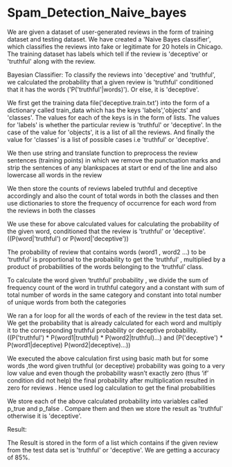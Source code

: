 # Spam_Detection_Naive_bayes

We are given a dataset of user-generated reviews in the form of training dataset and testing dataset. We have created a 'Naive Bayes classifier', which classifies the reviews into fake or legitimate for 20 hotels in Chicago. The training dataset has labels which tell if the review is 'deceptive' or 'truthful' along with the review.

Bayesian Classifier:
To classify the reviews into 'deceptive' and 'truthful', we calculated the probability that a given review is 'truthful' conditioned that it has the words ('P('truthful'|words)'). Or else, it is 'deceptive'.

We first get the training data file('deceptive.train.txt') into the form of a dictionary called train_data which has the keys 'labels','objects' and 'classes'. The values for each of the keys is in the form of lists. The values for 'labels' is whether the particular review is 'truthful' or 'deceptive'. In the case of the value for 'objects', it is a list of all the reviews. And finally the value for 'classes' is a list of possible cases i.e 'truthful' or 'deceptive'.

We then use string and translate function to preprocess the review sentences (training points) in which we remove the punctuation marks and strip the sentences of any blankspaces at start or end of the line and also lowercase all words in the review

We then store the counts of reviews labeled truthful and deceptive accordingly and also the count of total words in both the classes and then use dictionaries to store the frequency of occurrence for each word from the reviews in both the classes

We use these for above calculated values for calculating the probability of the given word, conditioned that the review is 'truthful' or 'deceptive'.((P(word|'truthful') or P(word|'deceptive'))

The probability of review that contains words (word1 , word2 …) to be ‘truthful’ is proportional to the probability to get the ‘truthful’ , multiplied by a product of probabilities of the words belonging to the ‘truthful’ class.

To calculate the word given ‘truthful’ probability , we divide the sum of frequency count of the word in truthful category and a constant with sum of total number of words in the same category and constant into total number of unique words from both the categories

We ran a for loop for all the words of each of the review in the test data set. We get the probability that is already calculated for each word and multiply it to the corresponding truthful probability or deceptive probability.((P('truthful') * P(word1|truthful) * P(word2|truthful)...) and (P('deceptive') * P(word1|deceptive) P(word2|deceptive)...))

We executed the above calculation first using basic math but for some words ,the word given truthful (or deceptive) probability was going to a very low value and even though the probability wasn’t exactly zero (thus ‘if’ condition did not help) the final probability after multiplication resulted in zero for reviews . Hence used log calculation to get the final probabilities

We store each of the above calculated probability into variables called p_true and p_false . Compare them and then we store the result as 'truthful' otherwise it is 'deceptive'.

Result:

The Result is stored in the form of a list which contains if the given review from the test data set is 'truthful' or 'deceptive'. We are getting a accuracy of 85%.
